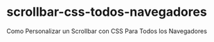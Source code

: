 # scrollbar-css-todos-navegadores
Como Personalizar un Scrollbar con CSS Para Todos los Navegadores
